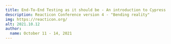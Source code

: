 ```yaml
---
title: End-To-End Testing as it should be - An introduction to Cypress
description: Reacticon Conference version 4 - "Bending reality"
img: https://reacticon.org/
alt: 2021.10.12
author:
  name: October 11 - 14, 2021
---
```

